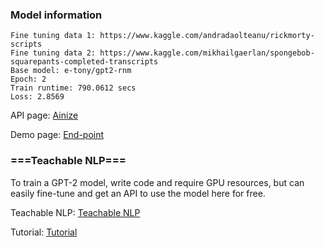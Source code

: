 ### Model information
    
    Fine tuning data 1: https://www.kaggle.com/andradaolteanu/rickmorty-scripts
    Fine tuning data 2: https://www.kaggle.com/mikhailgaerlan/spongebob-squarepants-completed-transcripts
    Base model: e-tony/gpt2-rnm
    Epoch: 2
    Train runtime: 790.0612 secs
    Loss: 2.8569

API page: [Ainize](https://ainize.ai/fpem123/GPT2-Rick-N-Morty-with-SpongeBob?branch=master)

Demo page: [End-point](https://master-gpt2-rick-n-morty-with-sponge-bob-fpem123.endpoint.ainize.ai/)

### ===Teachable NLP=== ###

To train a GPT-2 model, write code and require GPU resources, but can easily fine-tune and get an API to use the model here for free.

Teachable NLP: [Teachable NLP](https://ainize.ai/teachable-nlp)

Tutorial: [Tutorial](https://forum.ainetwork.ai/t/teachable-nlp-how-to-use-teachable-nlp/65?utm_source=community&utm_medium=huggingface&utm_campaign=model&utm_content=teachable%20nlp)

